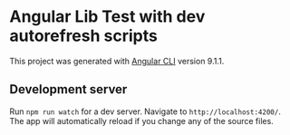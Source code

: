 # Angular Lib Test with dev autorefresh scripts

This project was generated with [Angular CLI](https://github.com/angular/angular-cli) version 9.1.1.

## Development server

Run `npm run watch` for a dev server. Navigate to `http://localhost:4200/`. The app will automatically reload if you change any of the source files.


